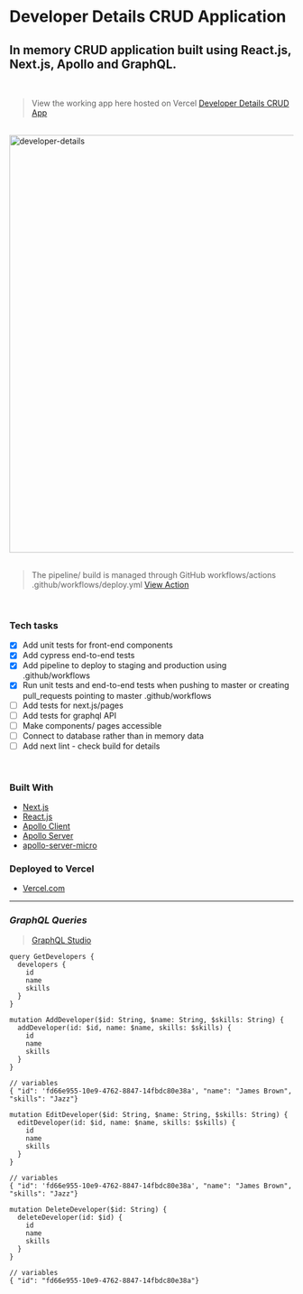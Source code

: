 # Developer Details CRUD Application

## In memory CRUD application built using React.js, Next.js, Apollo and GraphQL.

<br />

> View the working app here hosted on Vercel [Developer Details CRUD App](https://nextjs-crud-application.vercel.app/)

<br />

<img width="740" alt="developer-details" src="https://user-images.githubusercontent.com/1738659/146037052-2a602b31-7bee-4233-bc91-17219ac67b69.png">
<br />
<br />

> The pipeline/ build is managed through GitHub workflows/actions .github/workflows/deploy.yml [View Action](https://github.com/joeburton/nextjs-crud-application/blob/minor-refactor/.github/workflows/deploy.yml)

<br />

### Tech tasks

- [x] Add unit tests for front-end components
- [x] Add cypress end-to-end tests
- [x] Add pipeline to deploy to staging and production using .github/workflows
- [x] Run unit tests and end-to-end tests when pushing to master or creating pull_requests pointing to master .github/workflows
- [ ] Add tests for next.js/pages
- [ ] Add tests for graphql API
- [ ] Make components/ pages accessible
- [ ] Connect to database rather than in memory data
- [ ] Add next lint - check build for details

<br />

### Built With

- [Next.js](https://nextjs.org)
- [React.js](https://reactjs.org)
- [Apollo Client](https://www.apollographql.com/docs/react)
- [Apollo Server](https://www.apollographql.com/docs/apollo-server)
- [apollo-server-micro](https://github.com/apollographql/apollo-server/tree/main/packages/apollo-server-micro)

### Deployed to Vercel

- [Vercel.com](https://vercel.com)

---

### **_GraphQL Queries_**

> [GraphQL Studio](https://studio.apollographql.com/sandbox/explorer)

```
query GetDevelopers {
  developers {
    id
    name
    skills
  }
}
```

```
mutation AddDeveloper($id: String, $name: String, $skills: String) {
  addDeveloper(id: $id, name: $name, skills: $skills) {
    id
    name
    skills
  }
}

// variables
{ "id": 'fd66e955-10e9-4762-8847-14fbdc80e38a', "name": "James Brown", "skills": "Jazz"}
```

```
mutation EditDeveloper($id: String, $name: String, $skills: String) {
  editDeveloper(id: $id, name: $name, skills: $skills) {
    id
    name
    skills
  }
}

// variables
{ "id": 'fd66e955-10e9-4762-8847-14fbdc80e38a', "name": "James Brown", "skills": "Jazz"}
```

```
mutation DeleteDeveloper($id: String) {
  deleteDeveloper(id: $id) {
    id
    name
    skills
  }
}

// variables
{ "id": "fd66e955-10e9-4762-8847-14fbdc80e38a"}
```
